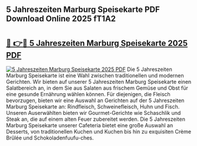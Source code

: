 ## 5 Jahreszeiten Marburg Speisekarte PDF Download Online 2025 fT1A2

# <h2><a href="http://gcck5g3.nevu.top/?p=5+Jahreszeiten+Marburg+Speisekarte">🔗 👉🔴 5 Jahreszeiten Marburg Speisekarte 2025 PDF</a></h2>

[![5 Jahreszeiten Marburg Speisekarte 2025 PDF](https://i.imgur.com/dBaPXMq.png)](http://gcck5g3.nevu.top/?p=5+Jahreszeiten+Marburg+Speisekarte)
Die 5 Jahreszeiten Marburg Speisekarte ist eine Wahl zwischen traditionellen und modernen Gerichten. Wir bieten auf unserer 5 Jahreszeiten Marburg Speisekarte einen Salatbereich an, in dem Sie aus Salaten aus frischem Gemüse und Obst für eine gesunde Ernährung wählen können. Für diejenigen, die Fleisch bevorzugen, bieten wir eine Auswahl an Gerichten auf der 5 Jahreszeiten Marburg Speisekarte an: Rindfleisch, Schweinefleisch, Huhn und Fisch. Unseren Auserwählten bieten wir Gourmet-Gerichte wie Schaschlik und Steak an, die auf einem alten Feuer zubereitet werden. Die 5 Jahreszeiten Marburg Speisekarte unserer Cafeteria bietet eine große Auswahl an Desserts, von traditionellen Kuchen und Kuchen bis hin zu exquisiten Crème Brûlée und Schokoladenfuufu-ches.
